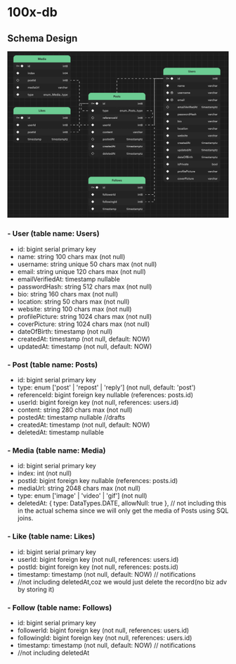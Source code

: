 # 100x-db

## Schema Design
![Alt text](image.png)

### - User (table name: Users)

- id: bigint serial primary key
- name: string 100 chars max (not null)
- username: string unique 50 chars max (not null)
- email: string unique 120 chars max (not null)
- emailVerifiedAt: timestamp nullable
- passwordHash: string 512 chars max (not null)
- bio: string 160 chars max (not null)
- location: string 50 chars max (not null)
- website: string 100 chars max (not null)
- profilePicture: string 1024 chars max (not null)
- coverPicture: string 1024 chars max (not null)
- dateOfBirth: timestamp (not null)
- createdAt: timestamp (not null, default: NOW)
- updatedAt: timestamp (not null, default: NOW)

### - Post (table name: Posts)

- id: bigint serial primary key
- type: enum ['post' | 'repost' | 'reply'] (not null, default: 'post')
- referenceId: bigint foreign key nullable (references: posts.id)
- userId: bigint foreign key (not null, references: users.id)
- content: string 280 chars max (not null)
- postedAt: timestamp nullable //drafts
- createdAt: timestamp (not null, default: NOW)
- deletedAt: timestamp nullable

### - Media (table name: Media)

- id: bigint serial primary key
- index: int (not null)
- postId: bigint foreign key nullable (references: posts.id)
- mediaUrl: string 2048 chars max (not null)
- type: enum ['image' | 'video' | 'gif'] (not null)
- deletedAt: { type: DataTypes.DATE, allowNull: true }, // not including this in the actual schema since we will only get the media of Posts using SQL joins.

### - Like (table name: Likes)

- id: bigint serial primary key
- userId: bigint foreign key (not null, references: users.id)
- postId: bigint foreign key (not null, references: posts.id)
- timestamp: timestamp (not null, default: NOW) // notifications
- //not including deletedAt,coz we would just delete the record(no biz adv by storing it)

### - Follow (table name: Follows)

- id: bigint serial primary key
- followerId: bigint foreign key (not null, references: users.id)
- followingId: bigint foreign key (not null, references: users.id)
- timestamp: timestamp (not null, default: NOW) // notifications
- //not including deletedAt
